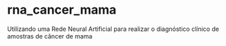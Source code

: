 # rna_cancer_mama
Utilizando uma Rede Neural Artificial  para realizar o diagnóstico clínico de amostras de câncer de mama
